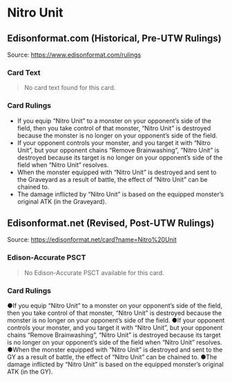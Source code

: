 # Nitro Unit

## Edisonformat.com (Historical, Pre-UTW Rulings)

Source: https://www.edisonformat.com/rulings

### Card Text

> No card text found for this card.

### Card Rulings

*   If you equip “Nitro Unit” to a monster on your opponent’s side of the field, then you take control of that monster, “Nitro Unit” is destroyed because the monster is no longer on your opponent’s side of the field.
*   If your opponent controls your monster, and you target it with “Nitro Unit”, but your opponent chains “Remove Brainwashing”, “Nitro Unit” is destroyed because its target is no longer on your opponent’s side of the field when “Nitro Unit” resolves.
*   When the monster equipped with “Nitro Unit” is destroyed and sent to the Graveyard as a result of battle, the effect of “Nitro Unit” can be chained to.
*   The damage inflicted by “Nitro Unit” is based on the equipped monster’s original ATK (in the Graveyard).

## Edisonformat.net (Revised, Post-UTW Rulings)

Source: https://edisonformat.net/card?name=Nitro%20Unit

### Edison-Accurate PSCT

> No Edison-Accurate PSCT available for this card.

### Card Rulings

●If you equip “Nitro Unit” to a monster on your opponent’s side of the field, then you take control of that monster, “Nitro Unit” is destroyed because the monster is no longer on your opponent’s side of the field.
●If your opponent controls your monster, and you target it with “Nitro Unit”, but your opponent chains “Remove Brainwashing”, “Nitro Unit” is destroyed because its target is no longer on your opponent’s side of the field when “Nitro Unit” resolves.
●When the monster equipped with “Nitro Unit” is destroyed and sent to the GY as a result of battle, the effect of “Nitro Unit” can be chained to.
●The damage inflicted by “Nitro Unit” is based on the equipped monster’s original ATK (in the GY).
            
